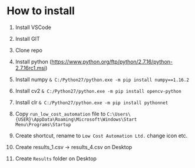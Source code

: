 # How to install

1. Install VSCode
2. Install GIT
3. Clone repo
4. Install python (https://www.python.org/ftp/python/2.7.16/python-2.7.16rc1.msi)
5. Install numpy `& C:/Python27/python.exe -m pip install numpy==1.16.2`
6. Install cv2 `& C:/Python27/python.exe -m pip install opencv-python`
7. Install clr `& C:/Python27/python.exe -m pip install pythonnet`

8. Copy `run_low_cost_automation` file to `C:\Users\{USER}\AppData\Roaming\Microsoft\Windows\Start Menu\Programs\Startup`
9. Create shortcut, rename to `Low Cost Automation Ltd.` change icon etc.

10. Create results_1.csv -> results_4.csv on Desktop
11. Create `Results` folder on Desktop
